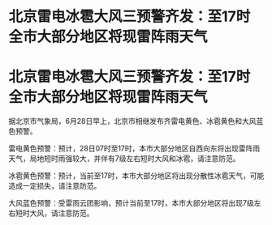 # 北京雷电冰雹大风三预警齐发：至17时全市大部分地区将现雷阵雨天气

# 北京雷电冰雹大风三预警齐发：至17时全市大部分地区将现雷阵雨天气

据北京市气象局，6月28日早上，北京市相继发布齐雷电黄色、冰雹黄色和大风蓝色预警。

雷电黄色预警：预计，28日07时至17时，本市大部分地区自西向东将出现雷阵雨天气，局地短时雨强较大，并伴有7级左右短时大风和冰雹，请注意防范。

冰雹黄色预警：预计，当前至17时，本市大部分地区将出现分散性冰雹天气，可能造成一定损失，请注意防范。

大风蓝色预警：受雷雨云团影响，预计当前至17时，本市大部分地区将出现7级左右短时大风，请注意防范。

